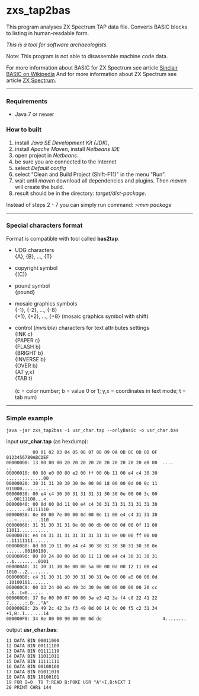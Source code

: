 
zxs_tap2bas
===========

This program analyses ZX Spectrum TAP data file. Converts BASIC blocks to listing in human-readable form.

*This is a tool for software archaeologists.*

Note: This program is not able to disassemble machine code data.

For more information about BASIC for ZX Spectrum see article
[Sinclair BASIC on Wikipedia](https://en.wikipedia.org/wiki/Sinclair_BASIC)
And for more information about ZX Spectrum see article
[ZX Spectrum](https://en.wikipedia.org/wiki/ZX_Spectrum).

-----

### Requirements
- Java 7 or newer

### How to built
1. install *Java SE Development Kit (JDK)*, 
2. install *Apache Maven*, install *Netbeans IDE*
3. open project in *Netbeans*.
4. be sure you are connected to the Internet
5. select *Default config*
6. select "Clean and Build Project (Shift-F11)" in the menu "Run".
7. wait until *maven* download all dependencies and plugins. Then *maven* will create the build.
8. result should be in the directory: *target/dist-package*.

Instead of steps 2 - 7 you can simply run command: >*mvn package*

-----

### Special characters format

Format is compatible with tool called **bas2tap**. 

* UDG characters<br>{A}, {B}, ..., {T}

* copyright symbol<br>{(C)}

* pound symbol<br>{pound}

* mosaic graphics symbols<br>{-1}, {-2}, ..., {-8}<br>{+1}, {+2}, ..., {+8}   (mosaic graphics symbol with shift)

* control (*invisible*) characters for text attributes settings
<br>{INK c}
<br>{PAPER c}
<br>{FLASH b}
<br>{BRIGHT b}
<br>{INVERSE b}
<br>{OVER b}
<br>{AT y,x}
<br>{TAB t}
<br><br>(c = color number; b = value 0 or 1; y,x = coordinates in text mode; t = tab num)

-----

### Simple example

    java -jar zxs_tap2bas -i usr_char.tap --onlyBasic -o usr_char.bas


input **usr_char.tap** (as hexdump):

```
          00 01 02 03 04 05 06 07 08 09 0A 0B 0C 0D 0D 0F  0123456789ABCDEF
00000000: 13 00 00 00 20 20 20 20 20 20 20 20 20 20 e0 00  ....          ..
00000010: 00 80 e0 00 80 e2 00 ff 00 0b 11 00 e4 c4 30 30  ..............00
00000020: 30 31 31 30 30 30 0e 00 00 18 00 00 0d 00 0c 11  011000..........
00000030: 00 e4 c4 30 30 31 31 31 31 30 30 0e 00 00 3c 00  ...00111100...<.
00000040: 00 0d 00 0d 11 00 e4 c4 30 31 31 31 31 31 31 30  ........01111110
00000050: 0e 00 00 7e 00 00 0d 00 0e 11 00 e4 c4 31 31 30  ...~.........110
00000060: 31 31 30 31 31 0e 00 00 db 00 00 0d 00 0f 11 00  11011...........
00000070: e4 c4 31 31 31 31 31 31 31 31 0e 00 00 ff 00 00  ..11111111......
00000080: 0d 00 10 11 00 e4 c4 30 30 31 30 30 31 30 30 0e  .......00100100.
00000090: 00 00 24 00 00 0d 00 11 11 00 e4 c4 30 31 30 31  ..$.........0101
000000A0: 31 30 31 30 0e 00 00 5a 00 00 0d 00 12 11 00 e4  1010...Z........
000000B0: c4 31 30 31 30 30 31 30 31 0e 00 00 a5 00 00 0d  .10100101.......
000000C0: 00 13 24 00 eb 49 3d 30 0e 00 00 00 00 00 20 cc  ..$..I=0...... .
000000D0: 37 0e 00 00 07 00 00 3a e3 42 3a f4 c0 22 41 22  7......:.B:.."A"
000000E0: 2b 49 2c 42 3a f3 49 0d 00 14 0c 00 f5 c2 31 34  +I,B:.I.......14
000000F0: 34 0e 00 00 90 00 00 0d de                       4........
```

output **usr_char.bas**:

```basic
11 DATA BIN 00011000
12 DATA BIN 00111100
13 DATA BIN 01111110
14 DATA BIN 11011011
15 DATA BIN 11111111
16 DATA BIN 00100100
17 DATA BIN 01011010
18 DATA BIN 10100101
19 FOR I=0  TO 7:READ B:POKE USR "A"+I,B:NEXT I
20 PRINT CHR$ 144
```

